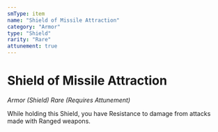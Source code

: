 ```yaml
---
smType: item
name: "Shield of Missile Attraction"
category: "Armor"
type: "Shield"
rarity: "Rare"
attunement: true
---
```


# Shield of Missile Attraction
*Armor (Shield) Rare (Requires Attunement)*

While holding this Shield, you have Resistance to damage from attacks made with Ranged weapons.
